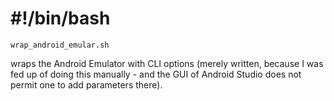 # #!/bin/bash

    wrap_android_emular.sh
wraps the Android Emulator with CLI options (merely written, because I was fed up of doing this manually - and the GUI of Android Studio does not permit one to add parameters there).
